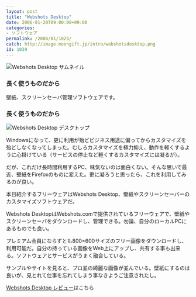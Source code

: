 ```yaml
---
layout: post
title: "Webshots Desktop"
date: 2006-01-20T09:00:00+09:00
categories:
- ソフトウェア
permalink: /2006/01/1025/
catch: http://image.moongift.jp/intro/webshotsdesktop.png
id: 1039
---
```

 ![Webshots Desktop サムネイル](http://image.moongift.jp/intro/webshotsdesktop.t.png "Webshots Desktop サムネイル")
  

### 長く使うものだから
  
壁紙、スクリーンセーバ管理ソフトウェアです。  
<!--more-->  

### 長く使うものだから
  

![Webshots Desktop デスクトップ](http://image.moongift.jp/intro/webshotsdesktop.png "Webshots Desktop デスクトップ")

  

Windowsになって、更に利用が殆どビジネス用途に偏ってからカスタマイズを殆どしなくなってしまった。むしろカスタマイズを極力抑え、動作を軽くするように心掛けている（サービスの停止など軽くするカスタマイズには凝るが）。

  

だが、これだけ長時間利用するPC、味気ないのは面白くない。そんな思いで最近、壁紙をFirefoxのものに変えた。更に凝ろうと思ったら、これを利用してみるのが良い。

  

本日紹介するフリーウェアはWebshots Desktop、壁紙やスクリーンセーバーのカスタマイズソフトウェアだ。

  

Webshots DesktopはWebshots.comで提供されているフリーウェアで、壁紙やスクリーンセーバをダウンロードし、管理できる。勿論、自分のローカルPCにあるものでも良い。

  

プレミアム会員にならずとも800×600サイズのフリー画像をダウンロードし、利用可能だ。自分の持っている画像をWeb上にアップし、共有する事も出来る。ソフトウェアとサービスがうまく融合している。

  

サンプルやサイトを見ると、プロ並の綺麗な画像が並んでいる。壁紙にするのは良いが、見とれて仕事を忘れてしまう事なきようご注意されたし。

  

[Webshots Desktop レビュー](http://oss.moongift.jp/review/i-1051.html)はこちら

